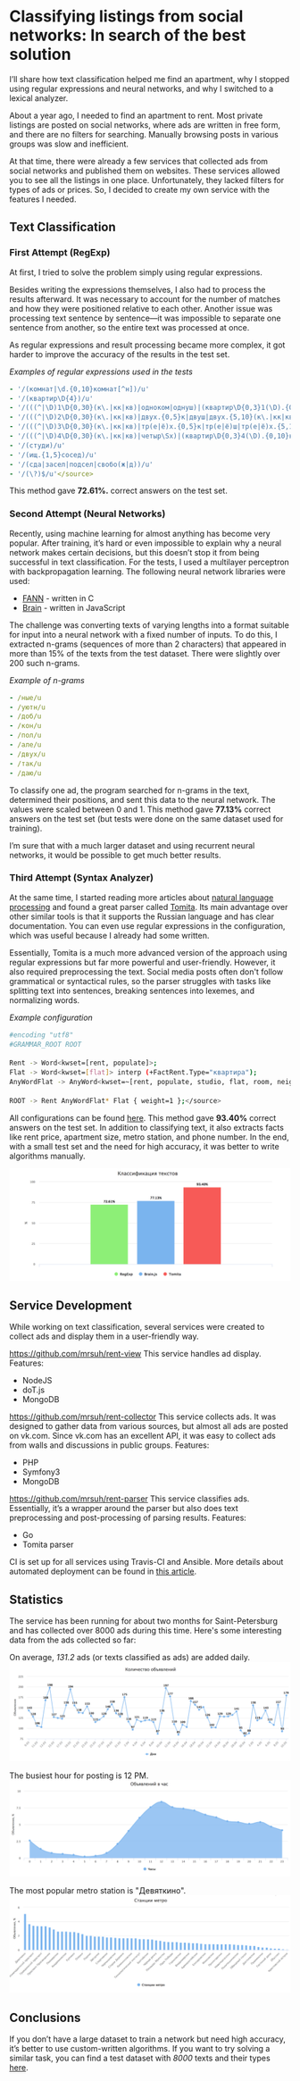 # Classifying listings from social networks: In search of the best solution

I’ll share how text classification helped me find an apartment, why I stopped using regular expressions and neural networks, and why I switched to a lexical analyzer.

About a year ago, I needed to find an apartment to rent. Most private listings are posted on social networks, where ads are written in free form, and there are no filters for searching. Manually browsing posts in various groups was slow and inefficient.

At that time, there were already a few services that collected ads from social networks and published them on websites. These services allowed you to see all the listings in one place. Unfortunately, they lacked filters for types of ads or prices. So, I decided to create my own service with the features I needed.

## Text Classification

### First Attempt (RegExp)

At first, I tried to solve the problem simply using regular expressions.

Besides writing the expressions themselves, I also had to process the results afterward. It was necessary to account for the number of matches and how they were positioned relative to each other. Another issue was processing text sentence by sentence—it was impossible to separate one sentence from another, so the entire text was processed at once.

As regular expressions and result processing became more complex, it got harder to improve the accuracy of the results in the test set.

*Examples of regular expressions used in the tests*
```yaml
- '/(комнат|\d.{0,10}комнат[^н])/u'
- '/(квартир\D{4})/u'
- '/(((^|\D)1\D{0,30}(к\.|кк|кв)|одноком|однуш)|(квартир\D{0,3}1(\D).{0,10}комнатн))/u'
- '/(((^|\D)2\D{0,30}(к\.|кк|кв)|двух.{0,5}к|двуш|двух.{5,10}(к\.|кк|кв))|(квартир\D{0,3}2(\D).{0,10}комнатн))/u'
- '/(((^|\D)3\D{0,30}(к\.|кк|кв)|тр(е|ё)х.{0,5}к|тр(е|ё)ш|тр(е|ё)х.{5,10}(к\.|кк|кв))|(квартир\D{0,3}3(\D).{0,10}комнатн))/u'
- '/(((^|\D)4\D{0,30}(к\.|кк|кв)|четыр\Sх)|(квартир\D{0,3}4(\D).{0,10}комнатн))/u'
- '/(студи)/u'
- '/(ищ.{1,5}сосед)/u'
- '/(сда|засел|подсел|свобо(ж|д))/u'
- '/(\?)$/u'</source>
```

This method gave **72.61%.** correct answers on the test set.

### Second Attempt (Neural Networks)

Recently, using machine learning for almost anything has become very popular. After training, it’s hard or even impossible to explain why a neural network makes certain decisions, but this doesn’t stop it from being successful in text classification. For the tests, I used a multilayer perceptron with backpropagation learning.
The following neural network libraries were used:
* [FANN](http://leenissen.dk/fann/wp) - written in C
* [Brain](https://github.com/harthur/brain) - written in JavaScript

The challenge was converting texts of varying lengths into a format suitable for input into a neural network with a fixed number of inputs.
To do this, I extracted n-grams (sequences of more than 2 characters) that appeared in more than 15% of the texts from the test dataset. There were slightly over 200 such n-grams.

*Example of n-grams*
```yaml
- /ные/u
- /уютн/u
- /доб/u
- /кон/u
- /пол/u
- /але/u
- /двух/u
- /так/u
- /даю/u
```

To classify one ad, the program searched for n-grams in the text, determined their positions, and sent this data to the neural network. The values were scaled between 0 and 1.
This method gave **77.13%** correct answers on the test set (but tests were done on the same dataset used for training).

I’m sure that with a much larger dataset and using recurrent neural networks, it would be possible to get much better results.

### Third Attempt (Syntax Analyzer)

At the same time, I started reading more articles about [natural language processing](https://en.wikipedia.org/wiki/Natural_language_processing) and found a great parser called [Tomita](https://tech.yandex.ru/tomita). Its main advantage over other similar tools is that it supports the Russian language and has clear documentation. You can even use regular expressions in the configuration, which was useful because I already had some written.

Essentially, Tomita is a much more advanced version of the approach using regular expressions but far more powerful and user-friendly. However, it also required preprocessing the text. Social media posts often don't follow grammatical or syntactical rules, so the parser struggles with tasks like splitting text into sentences, breaking sentences into lexemes, and normalizing words.

*Example configuration*
```bash
#encoding "utf8"
#GRAMMAR_ROOT ROOT

Rent -> Word<kwset=[rent, populate]>;
Flat -> Word<kwset=[flat]> interp (+FactRent.Type="квартира");
AnyWordFlat -> AnyWord<kwset=~[rent, populate, studio, flat, room, neighbor, search, number, numeric]>;

ROOT -> Rent AnyWordFlat* Flat { weight=1 };</source>
```

All configurations can be found [here](https://github.com/mrsuh/rent-parser/tree/master/tomita). This method gave **93.40%** correct answers on the test set.
In addition to classifying text, it also extracts facts like rent price, apartment size, metro station, and phone number.
In the end, with a small test set and the need for high accuracy, it was better to write algorithms manually.

![](./images/image-0.png)

## Service Development

While working on text classification, several services were created to collect ads and display them in a user-friendly way.

https://github.com/mrsuh/rent-view
This service handles ad display.
Features:
* NodeJS
* doT.js
* MongoDB

https://github.com/mrsuh/rent-collector
This service collects ads. It was designed to gather data from various sources, but almost all ads are posted on vk.com. Since vk.com has an excellent API, it was easy to collect ads from walls and discussions in public groups.
Features:
* PHP
* Symfony3
* MongoDB

https://github.com/mrsuh/rent-parser
This service classifies ads. Essentially, it’s a wrapper around the parser but also does text preprocessing and post-processing of parsing results.
Features:
* Go
* Tomita parser

CI is set up for all services using Travis-CI and Ansible. More details about automated deployment can be found in [this article](https://mrsuh.com/articles/2017/continuous-delivery-with-travis-ci-and-ansible/).

## Statistics

The service has been running for about two months for Saint-Petersburg and has collected over 8000 ads during this time. Here's some interesting data from the ads collected so far:

On average, *131.2* ads (or texts classified as ads) are added daily.
![](./images/image-1.png)

The busiest hour for posting is 12 PM.
![](./images/image-2.png)

The most popular metro station is "Девяткино".
![](./images/image-3.png)

## Conclusions

If you don’t have a large dataset to train a network but need high accuracy, it’s better to use custom-written algorithms.
If you want to try solving a similar task, you can find a test dataset with *8000* texts and their types [here](https://github.com/mrsuh/rent-parser/tree/master/tests).
